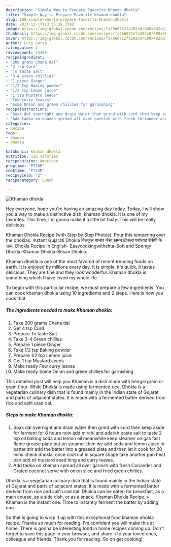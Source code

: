 ```yaml
---
description: "Simple Way to Prepare Favorite Khaman dhokla"
title: "Simple Way to Prepare Favorite Khaman dhokla"
slug: 108-simple-way-to-prepare-favorite-khaman-dhokla
date: 2021-12-17T13:55:38.239Z
image: https://img-global.cpcdn.com/recipes/fa7660712fa202c0/680x482cq70/khaman-dhokla-recipe-main-photo.jpg
thumbnail: https://img-global.cpcdn.com/recipes/fa7660712fa202c0/680x482cq70/khaman-dhokla-recipe-main-photo.jpg
cover: https://img-global.cpcdn.com/recipes/fa7660712fa202c0/680x482cq70/khaman-dhokla-recipe-main-photo.jpg
author: Lucy Garza
ratingvalue: 4
reviewcount: 44499
recipeingredient:
- "200 grams Chana dal"
- "4 tsp Curd"
- "To taste Salt"
- "3-4 Green chillies"
- "1 piece Ginger"
- "1/2 tsp Baking powder"
- "1/2 tsp Lemon juice"
- "1 tsp Mustard seeds"
- "Few curry leaves"
- "Some Onion and green chillies for garnishing"
recipeinstructions:
- "Soak dal overnight and drain water then grind with curd then keep aside for ferment for 6 hours now add mirchi and adarkh paste salt to taste 2 tsp oil baking soda and lemon oil meanwhile keep steamer on gas fast flame grease plate put on steamer then we add soda and lemon Juice in batter stir add the batter into a greased plate and then let it cook for 20 mins check dhokla, once cool cut in square shape take another pan heat pan add oil mustard seed hing and curry leaves."
- "Add tadka on khaman spread all over garnish with fresh Coriander and Grated coconut serve with onion slice and fried green chillies."
categories:
- Recipe
tags:
- khaman
- dhokla

katakunci: khaman dhokla 
nutrition: 116 calories
recipecuisine: American
preptime: "PT16M"
cooktime: "PT33M"
recipeyield: "2"
recipecategory: Lunch

---
```



![Khaman dhokla](https://img-global.cpcdn.com/recipes/fa7660712fa202c0/680x482cq70/khaman-dhokla-recipe-main-photo.jpg)

Hey everyone, hope you're having an amazing day today. Today, I will show you a way to make a distinctive dish, khaman dhokla. It is one of my favorites. This time, I'm gonna make it a little bit tasty. This will be really delicious.

Khaman Dhokla Recipe (with Step by Step Photos). Pour this tempering over the dhoklas. Instant Gujarati Dhokla बिलकुल बाजार जैसा खमन ढोकला परफेक्ट रेसिपी के साथ. Dhokla Recipe In English- Easycookingwithekta-Soft and Spongy Dhokla-Khaman Dhokla-Besan Dhokla.

Khaman dhokla is one of the most favored of recent trending foods on earth. It is enjoyed by millions every day. It is simple, it's quick, it tastes delicious. They are fine and they look wonderful. Khaman dhokla is something which I have loved my whole life.


To begin with this particular recipe, we must prepare a few ingredients. You can cook khaman dhokla using 10 ingredients and 2 steps. Here is how you cook that.

<!--inarticleads1-->

##### The ingredients needed to make Khaman dhokla:

1. Take 200 grams Chana dal
1. Get 4 tsp Curd
1. Prepare To taste Salt
1. Take 3-4 Green chillies
1. Prepare 1 piece Ginger
1. Take 1/2 tsp Baking powder
1. Prepare 1/2 tsp Lemon juice
1. Get 1 tsp Mustard seeds
1. Make ready Few curry leaves
1. Make ready Some Onion and green chillies for garnishing


This detailed post will help you Khaman is a dish made with bengal gram or gram flour. While Dhokla is made using fermented rice. Dhokla is a vegetarian culinary dish that is found mainly in the Indian state of Gujarat and parts of adjacent states. It is made with a fermented batter derived from rice and split urad dal. 

<!--inarticleads2-->

##### Steps to make Khaman dhokla:

1. Soak dal overnight and drain water then grind with curd then keep aside for ferment for 6 hours now add mirchi and adarkh paste salt to taste 2 tsp oil baking soda and lemon oil meanwhile keep steamer on gas fast flame grease plate put on steamer then we add soda and lemon Juice in batter stir add the batter into a greased plate and then let it cook for 20 mins check dhokla, once cool cut in square shape take another pan heat pan add oil mustard seed hing and curry leaves.
1. Add tadka on khaman spread all over garnish with fresh Coriander and Grated coconut serve with onion slice and fried green chillies.


Dhokla is a vegetarian culinary dish that is found mainly in the Indian state of Gujarat and parts of adjacent states. It is made with a fermented batter derived from rice and split urad dal. Dhokla can be eaten for breakfast, as a main course, as a side dish, or as a snack. Khaman Dhokla Recipe. » Khaman is the instant one. Time to instantly ferment the batter by adding eno. 

So that is going to wrap it up with this exceptional food khaman dhokla recipe. Thanks so much for reading. I'm confident you will make this at home. There is gonna be interesting food in home recipes coming up. Don't forget to save this page in your browser, and share it to your loved ones, colleague and friends. Thank you for reading. Go on get cooking!
